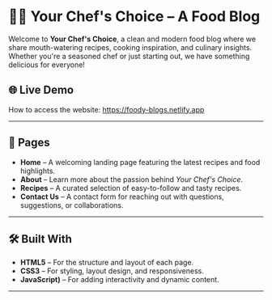 
# 👨‍🍳 Your Chef's Choice – A Food Blog

Welcome to **Your Chef's Choice**, a clean and modern food blog where we share mouth-watering recipes, cooking inspiration, and culinary insights. Whether you're a seasoned chef or just starting out, we have something delicious for everyone!

## 🌐 Live Demo

How to access the website: https://foody-blogs.netlify.app

---

## 📄 Pages

- **Home** – A welcoming landing page featuring the latest recipes and food highlights.
- **About** – Learn more about the passion behind *Your Chef's Choice*.
- **Recipes** – A curated selection of easy-to-follow and tasty recipes.
- **Contact Us** – A contact form for reaching out with questions, suggestions, or collaborations.

---

## 🛠️ Built With

- **HTML5** – For the structure and layout of each page.
- **CSS3** – For styling, layout design, and responsiveness.
- **JavaScript)** – For adding interactivity and dynamic content.

---


